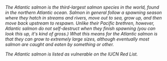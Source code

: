 *The Atlantic salmon is the third-largest salmon species in the world, found in the northern Atlantic ocean. Salmon in general follow a spawning season where they hatch in streams and rivers, move out to sea, grow up, and then move back upstream to respawn. Unlike their Pacific brethren, however, Atlantic salmon do not self-destruct when they finish spawning (you can look this up, it's kind of gross.) What this means for the Atlantic salmon is that they can grow to extremely large sizes, although eventually most salmon are caught and eaten by something or other.*

*The Atlantic salmon is listed as vulnerable on the IUCN Red List.*
